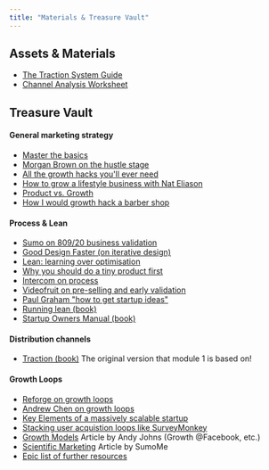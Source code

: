 ```yaml
---
title: "Materials & Treasure Vault"
---
```


## Assets & Materials

-  [The Traction System Guide](https://drive.google.com/open?id=1oVhAdlQrpfFw7UvNKk5UqQHtVDWWKiWF)
-  [Channel Analysis Worksheet](https://drive.google.com/open?id=1fjDbg27Pkf7YStpsDF8MWQ7skPA6UZ47eWfvqMOSJxY)


## Treasure Vault


#### General marketing strategy
- [Master the basics](https://www.jimmydaly.com/master-the-basics)
- [Morgan Brown on the hustle stage](https://www.startups.com/education/videos/series/growth-user-0)
- [All the growth hacks you'll ever need](https://ladder.io/playbook)
- [How to grow a lifestyle business with Nat Eliason](https://www.nateliason.com/blog/lifestyle-business)
- [Product vs. Growth](https://growthsupply.com/startup-growth-marketing-product/)
- [How I would growth hack a barber shop](https://medium.com/hackisition/how-i-would-growth-hack-a-barbershop-87d9efd932c8)


#### Process & Lean
- [Sumo on 809/20 business validation](https://sumo.com/stories/80-20-business-idea-validation)
- [Good Design Faster (on iterative design)](https://www.slideshare.net/webwallflower/good-design-faster-slides-failcon-2010)
- [Lean: learning over optimisation](http://www.startuplessonslearned.com/2010/04/learning-is-better-than-optimization.html)
- [Why you should do a tiny product first](https://stackingthebricks.com/why-you-should-do-a-tiny-product-first)
- [Intercom on process](https://www.intercom.com/blog/how-we-design-at-intercom/)
- [Videofruit on pre-selling and early validation](https://videofruit.com/blog/make-money-blogging/)
- [Paul Graham "how to get startup ideas"](http://www.paulgraham.com/startupideas.html)
- [Running lean (book)](https://www.amazon.com/Running-Lean-Iterate-Works-OReilly/dp/1449305172)
- [Startup Owners Manual (book)](https://www.amazon.co.uk/d/cka/Startup-Owners-Manual-Step-Step-Building-Company/0984999302)


#### Distribution channels
- [Traction (book)](https://www.amazon.com/Traction-Startup-Achieve-Explosive-Customer/dp/1591848369) The original version that module 1 is based on!


#### Growth Loops
- [Reforge on growth loops](https://www.reforge.com/blog/growth-loops)
- [Andrew Chen on growth loops](https://andrewchen.co/investor-metrics-deck/)
- [Key Elements of a massively scalable startup](http://www.startup-marketing.com/key-elements-of-a-massively-scalable-startup/)
- [Stacking user acquistion loops like SurveyMonkey](https://www.kevin-indig.com/stacking-user-acquisition-loops-like-surveymonkey/)
- [Growth Models](https://news.greylock.com/building-a-growth-model-for-your-company-a7a82c55782e#.thglwzn50) Article by Andy Johns (Growth @Facebook, etc.)
- [Scientific Marketing](https://sumo.com/stories/marketing-strategy) Article by SumoMe
- [Epic list of further resources](https://foundersgrid.com/growth-hacking/)





